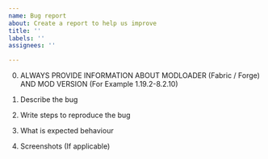```yaml
---
name: Bug report
about: Create a report to help us improve
title: ''
labels: ''
assignees: ''

---
```


0. ALWAYS PROVIDE INFORMATION ABOUT MODLOADER (Fabric / Forge) AND MOD VERSION (For Example 1.19.2-8.2.10)



1. Describe the bug 



2. Write steps to reproduce the bug



3. What is expected behaviour 



4. Screenshots (If applicable)
